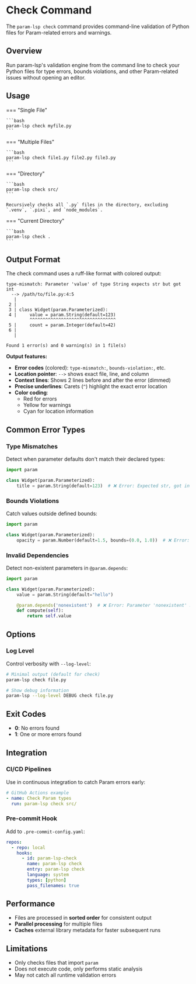 # Check Command

The `param-lsp check` command provides command-line validation of Python files for Param-related errors and warnings.

## Overview

Run param-lsp's validation engine from the command line to check your Python files for type errors, bounds violations, and other Param-related issues without opening an editor.

## Usage

=== "Single File"

    ```bash
    param-lsp check myfile.py
    ```

=== "Multiple Files"

    ```bash
    param-lsp check file1.py file2.py file3.py
    ```

=== "Directory"

    ```bash
    param-lsp check src/
    ```

    Recursively checks all `.py` files in the directory, excluding `.venv`, `.pixi`, and `node_modules`.

=== "Current Directory"

    ```bash
    param-lsp check .
    ```

## Output Format

The check command uses a ruff-like format with colored output:

```
type-mismatch: Parameter 'value' of type String expects str but got int
  --> /path/to/file.py:4:5
   |
 2 |
 3 | class Widget(param.Parameterized):
 4 |     value = param.String(default=123)
         ^^^^^^^^^^^^^^^^^^^^^^^^^^^^^^^^^
 5 |     count = param.Integer(default=42)
 6 |
   |

Found 1 error(s) and 0 warning(s) in 1 file(s)
```

**Output features:**

- **Error codes** (colored): `type-mismatch:`, `bounds-violation:`, etc.
- **Location pointer**: `-->` shows exact file, line, and column
- **Context lines**: Shows 2 lines before and after the error (dimmed)
- **Precise underlines**: Carets (`^`) highlight the exact error location
- **Color coding**:
  - Red for errors
  - Yellow for warnings
  - Cyan for location information

## Common Error Types

### Type Mismatches

Detect when parameter defaults don't match their declared types:

```python
import param

class Widget(param.Parameterized):
    title = param.String(default=123)  # ❌ Error: Expected str, got int
```

### Bounds Violations

Catch values outside defined bounds:

```python
import param

class Widget(param.Parameterized):
    opacity = param.Number(default=1.5, bounds=(0.0, 1.0))  # ❌ Error: 1.5 > 1.0
```

### Invalid Dependencies

Detect non-existent parameters in `@param.depends`:

```python
import param

class Widget(param.Parameterized):
    value = param.String(default="hello")

    @param.depends('nonexistent')  # ❌ Error: Parameter 'nonexistent' not found
    def compute(self):
        return self.value
```

## Options

### Log Level

Control verbosity with `--log-level`:

```bash
# Minimal output (default for check)
param-lsp check file.py

# Show debug information
param-lsp --log-level DEBUG check file.py
```

## Exit Codes

- **0**: No errors found
- **1**: One or more errors found

## Integration

### CI/CD Pipelines

Use in continuous integration to catch Param errors early:

```yaml
# GitHub Actions example
- name: Check Param types
  run: param-lsp check src/
```

### Pre-commit Hook

Add to `.pre-commit-config.yaml`:

```yaml
repos:
  - repo: local
    hooks:
      - id: param-lsp-check
        name: param-lsp check
        entry: param-lsp check
        language: system
        types: [python]
        pass_filenames: true
```

## Performance

- Files are processed in **sorted order** for consistent output
- **Parallel processing** for multiple files
- **Caches** external library metadata for faster subsequent runs

## Limitations

- Only checks files that import `param`
- Does not execute code, only performs static analysis
- May not catch all runtime validation errors
